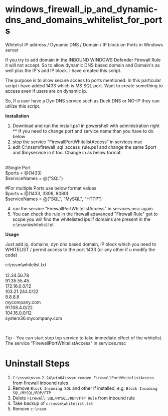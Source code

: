 # windows_firewall_ip_and_dynamic-dns_and_domains_whitelist_for_ports
Whitelist IP address / Dynamic DNS / Domain / IP block on Ports in Windows server


If you try to add domain in the INBOUND WINDOWS Defender Firewall Rule it will not accept.
So to allow dynamic DNS based domain and Domain's as well plus the IP's and IP block.
I have created this script.

The purpose is to allow secure access to ports mentioned. In this particular script i have 
added 1433 which is MS SQL port. Want to create something to access even if users are on dynamic ip.

So, If a user have a Dyn DNS service such as Duck DNS or NO-IP they can utilize this script.

**Installation**

1) Download and run the install.ps1 in powershell with administration right
** If you need to change port and service name than you have to do below
2) stop the service "FirewallPortWhitelistAccess" in services.msc
3) edit C:\nssm\firewall_sql_access_rule.ps1 and change the same $port and $myservice in it too. Change in as below format.
<br /> 
#Single Port<br /> 
$ports = @(1433)<br /> 
$serviceNames = @("SQL")<br /> 

#For multiple Ports use below format values<br /> 
$ports = @(1433, 3306, 8080)<br /> 
$serviceNames = @("SQL", "MySQL", "HTTP")<br /> 

4) run the service "FirewallPortWhitelistAccess" in services.msc again.
5) You can check the rule in the firewall adavanced "Firewall <ServiceName> Rule" got to scope you will find the whitelisted ips if domains are present in the c:\nssm\whitelist.txt

**Usage**

Just add ip, domains, dyn dns based domain, IP block which you need to WHITELIST / permit access to the port 1433 (or any other if u modify the code)

c:\nssm\whitelist.txt<br /> 
<br /> 
12.34.56.78<br /> 
91.35.55.45<br /> 
172.16.0.0/12<br /> 
103.21.244.0/22<br /> 
8.8.8.8<br /> 
mycompany.com<br /> 
91.108.4.0/22<br /> 
104.16.0.0/12<br /> 
system36.mycompany.com<br /> 

<br /> 

Tip - You can start stop top service to take immediate effect of the whitelist.
The service "FirewallPortWhitelistAccess" in services.msc

# Uninstall Steps
1. `C:\nssm\nssm-2.24\win64\nssm remove FirewallPortWhitelistAccess` from firewall inbound rules
2. Remove `Block Incoming SQL` and other if installed, e.g. `Block Incoming SQL/MYSQL/RDP/FTP`
3. Delete `Firewall SQL/MYSQL/RDP/FTP Rule` from inbound rule
4. Take backup of `c:\nssm\whitelist.txt`
5. Remove `c:\nssm`
